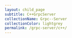 ```yaml
---
layout: child_page
subtitle: C++GrpcServer
collectionName: Grpc--Server
collectionColor: lightgrey
permalink: /grpc-server/c++/
---
```

